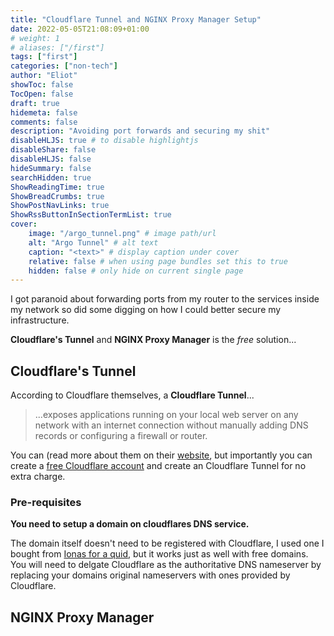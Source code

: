 ```yaml
---
title: "Cloudflare Tunnel and NGINX Proxy Manager Setup"
date: 2022-05-05T21:08:09+01:00
# weight: 1
# aliases: ["/first"]
tags: ["first"]
categories: ["non-tech"]
author: "Eliot"
showToc: false
TocOpen: false
draft: true
hidemeta: false
comments: false
description: "Avoiding port forwards and securing my shit"
disableHLJS: true # to disable highlightjs
disableShare: false
disableHLJS: false
hideSummary: false
searchHidden: true
ShowReadingTime: true
ShowBreadCrumbs: true
ShowPostNavLinks: true
ShowRssButtonInSectionTermList: true
cover:
    image: "/argo_tunnel.png" # image path/url
    alt: "Argo Tunnel" # alt text
    caption: "<text>" # display caption under cover
    relative: false # when using page bundles set this to true
    hidden: false # only hide on current single page
---
```

I got paranoid about forwarding ports from my router to the services inside my network so did some digging on how I could better secure my infrastructure.

**Cloudflare's Tunnel** and **NGINX Proxy Manager** is the *free* solution...

## Cloudflare's Tunnel
According to Cloudflare themselves, a **Cloudflare Tunnel**...

>  ...exposes applications running on your local web server on any network with an internet connection without manually adding DNS records or configuring a firewall or router.

You can (read more about them on their [website](https://www.cloudflare.com/en-gb/products/tunnel/), but importantly you can create a [free Cloudflare account](https://www.cloudflare.com/plans/free/) and create an Cloudflare Tunnel for no extra charge.
### Pre-requisites
**You need to setup a domain on cloudflares DNS service.**

The domain itself doesn't need to be registered with Cloudflare, I used one I bought from [Ionas for a quid](https://www.ionos.co.uk/domains/domain-names), but it works just as well with free domains.  You will need to delgate Cloudflare as the authoritative DNS nameserver by replacing your domains original nameservers with ones provided by Cloudflare.

## NGINX Proxy Manager


